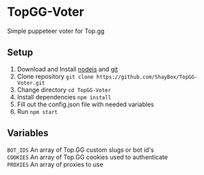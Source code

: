 # TopGG-Voter
Simple puppeteer voter for Top.gg

## Setup

1. Download and Install [nodejs](https://nodejs.org/en/) and [git](https://git-scm.com/)
2. Clone repository `git clone https://github.com/ShayBox/TopGG-Voter.git`
3. Change directory `cd TopGG-Voter`
4. Install dependencies `npm install`
5. Fill out the config.json file with needed variables
5. Run `npm start`

## Variables
`BOT_IDS` An array of Top.GG custom slugs or bot id's  
`COOKIES` An array of Top.GG cookies used to authenticate  
`PROXIES` An array of proxies to use  
